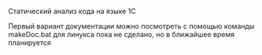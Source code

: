 Статический анализ кода на языке 1С

Первый вариант документации можно посмотреть с помощью команды 
makeDoc.bat
для линукса пока не сделано, но в ближайшее время планируется

